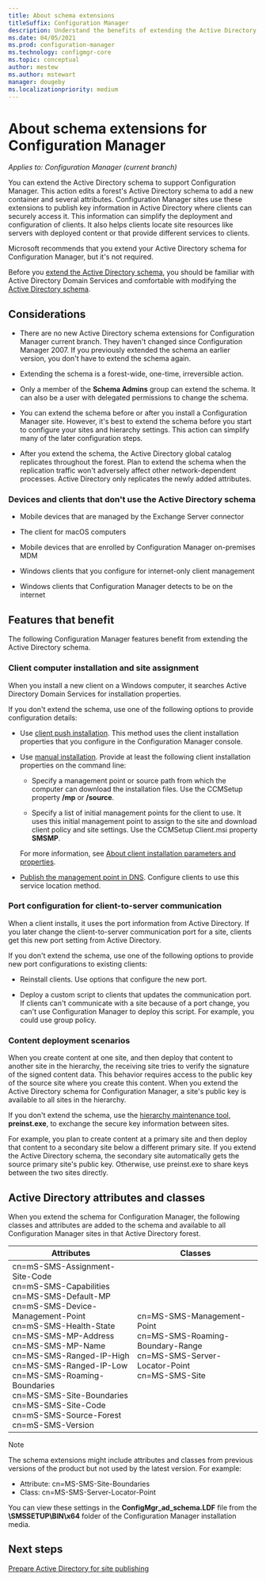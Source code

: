 ```yaml
---
title: About schema extensions
titleSuffix: Configuration Manager
description: Understand the benefits of extending the Active Directory schema to support Configuration Manager.
ms.date: 04/05/2021
ms.prod: configuration-manager
ms.technology: configmgr-core
ms.topic: conceptual
author: mestew
ms.author: mstewart
manager: dougeby
ms.localizationpriority: medium
---
```


# About schema extensions for Configuration Manager

*Applies to: Configuration Manager (current branch)*

You can extend the Active Directory schema to support Configuration Manager. This action edits a forest's Active Directory schema to add a new container and several attributes. Configuration Manager sites use these extensions to publish key information in Active Directory where clients can securely access it. This information can simplify the deployment and configuration of clients. It also helps clients locate site resources like servers with deployed content or that provide different services to clients.

Microsoft recommends that you extend your Active Directory schema for Configuration Manager, but it's not required.

Before you [extend the Active Directory schema](extend-the-active-directory-schema.md), you should be familiar with Active Directory Domain Services and comfortable with modifying the [Active Directory schema](/previous-versions/windows/it-pro/windows-server-2003/cc759402(v=ws.10)).

## Considerations

- There are no new Active Directory schema extensions for Configuration Manager current branch. They haven't changed since Configuration Manager 2007. If you previously extended the schema an earlier version, you don't have to extend the schema again.

- Extending the schema is a forest-wide, one-time, irreversible action.

- Only a member of the **Schema Admins** group can extend the schema. It can also be a user with delegated permissions to change the schema.

- You can extend the schema before or after you install a Configuration Manager site. However, it's best to extend the schema before you start to configure your sites and hierarchy settings. This action can simplify many of the later configuration steps.

- After you extend the schema, the Active Directory global catalog replicates throughout the forest. Plan to extend the schema when the replication traffic won't adversely affect other network-dependent processes. Active Directory only replicates the newly added attributes.

### Devices and clients that don't use the Active Directory schema

- Mobile devices that are managed by the Exchange Server connector

- The client for macOS computers

- Mobile devices that are enrolled by Configuration Manager on-premises MDM

- Windows clients that you configure for internet-only client management

- Windows clients that Configuration Manager detects to be on the internet

## Features that benefit

The following Configuration Manager features benefit from extending the Active Directory schema.

### Client computer installation and site assignment

When you install a new client on a Windows computer, it searches Active Directory Domain Services for installation properties.

If you don't extend the schema, use one of the following options to provide configuration details:

- Use [client push installation](../../clients/deploy/plan/client-installation-methods.md#client-push-installation). This method uses the client installation properties that you configure in the Configuration Manager console.

- Use [manual installation](../../clients/deploy/plan/client-installation-methods.md#manual-installation). Provide at least the following client installation properties on the command line:

  - Specify a management point or source path from which the computer can download the installation files. Use the CCMSetup property **/mp** or **/source**.

  - Specify a list of initial management points for the client to use. It uses this initial management point to assign to the site and download client policy and site settings. Use the CCMSetup Client.msi property **SMSMP**.

  For more information, see [About client installation parameters and properties](../../clients/deploy/about-client-installation-properties.md).

- [Publish the management point in DNS](../hierarchy/understand-how-clients-find-site-resources-and-services.md#dns). Configure clients to use this service location method.

### Port configuration for client-to-server communication

When a client installs, it uses the port information from Active Directory. If you later change the client-to-server communication port for a site, clients get this new port setting from Active Directory.

If you don't extend the schema, use one of the following options to provide new port configurations to existing clients:

- Reinstall clients. Use options that configure the new port.

- Deploy a custom script to clients that updates the communication port. If clients can't communicate with a site because of a port change, you can't use Configuration Manager to deploy this script. For example, you could use group policy.

### Content deployment scenarios

When you create content at one site, and then deploy that content to another site in the hierarchy, the receiving site tries to verify the signature of the signed content data. This behavior requires access to the public key of the source site where you create this content. When you extend the Active Directory schema for Configuration Manager, a site's public key is available to all sites in the hierarchy.

If you don't extend the schema, use the [hierarchy maintenance tool](../../servers/manage/hierarchy-maintenance-tool-preinst.exe.md), **preinst.exe**, to exchange the secure key information between sites.

For example, you plan to create content at a primary site and then deploy that content to a secondary site below a different primary site. If you extend the Active Directory schema, the secondary site automatically gets the source primary site's public key. Otherwise, use preinst.exe to share keys between the two sites directly.

## Active Directory attributes and classes

When you extend the schema for Configuration Manager, the following classes and attributes are added to the schema and available to all Configuration Manager sites in that Active Directory forest.  

| Attributes | Classes |
|---------|---------|
| cn=mS-SMS-Assignment-Site-Code</br>cn=mS-SMS-Capabilities</br>cn=MS-SMS-Default-MP</br>cn=mS-SMS-Device-Management-Point</br>cn=mS-SMS-Health-State</br>cn=MS-SMS-MP-Address</br>cn=MS-SMS-MP-Name</br>cn=MS-SMS-Ranged-IP-High</br>cn=MS-SMS-Ranged-IP-Low</br>cn=MS-SMS-Roaming-Boundaries</br>cn=MS-SMS-Site-Boundaries</br>cn=MS-SMS-Site-Code</br>cn=mS-SMS-Source-Forest</br>cn=mS-SMS-Version | cn=MS-SMS-Management-Point</br>cn=MS-SMS-Roaming-Boundary-Range</br>cn=MS-SMS-Server-Locator-Point</br>cn=MS-SMS-Site |

> [!NOTE]
> The schema extensions might include attributes and classes from previous versions of the product but not used by the latest version. For example:
>
> - Attribute: cn=MS-SMS-Site-Boundaries
> - Class: cn=MS-SMS-Server-Locator-Point

You can view these settings in the **ConfigMgr_ad_schema.LDF** file from the **\SMSSETUP\BIN\x64** folder of the Configuration Manager installation media.

## Next steps

[Prepare Active Directory for site publishing](extend-the-active-directory-schema.md)
